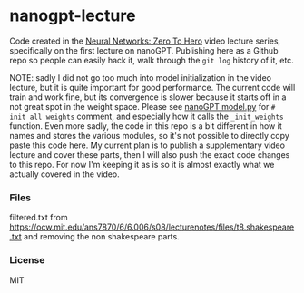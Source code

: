 
# nanogpt-lecture

Code created in the [Neural Networks: Zero To Hero](https://karpathy.ai/zero-to-hero.html) video lecture series, specifically on the first lecture on nanoGPT. Publishing here as a Github repo so people can easily hack it, walk through the `git log` history of it, etc.

NOTE: sadly I did not go too much into model initialization in the video lecture, but it is quite important for good performance. The current code will train and work fine, but its convergence is slower because it starts off in a not great spot in the weight space. Please see [nanoGPT model.py](https://github.com/karpathy/nanoGPT/blob/master/model.py) for `# init all weights` comment, and especially how it calls the `_init_weights` function. Even more sadly, the code in this repo is a bit different in how it names and stores the various modules, so it's not possible to directly copy paste this code here. My current plan is to publish a supplementary video lecture and cover these parts, then I will also push the exact code changes to this repo. For now I'm keeping it as is so it is almost exactly what we actually covered in the video.

### Files

filtered.txt from https://ocw.mit.edu/ans7870/6/6.006/s08/lecturenotes/files/t8.shakespeare.txt and removing the non shakespeare parts.

### License

MIT
